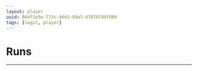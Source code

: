 ```yaml
---
layout: player
uuid: 864f1e5e-773c-4dd1-99a7-d7870744f809
tags: [legit, player]
---
```


# Runs
---
